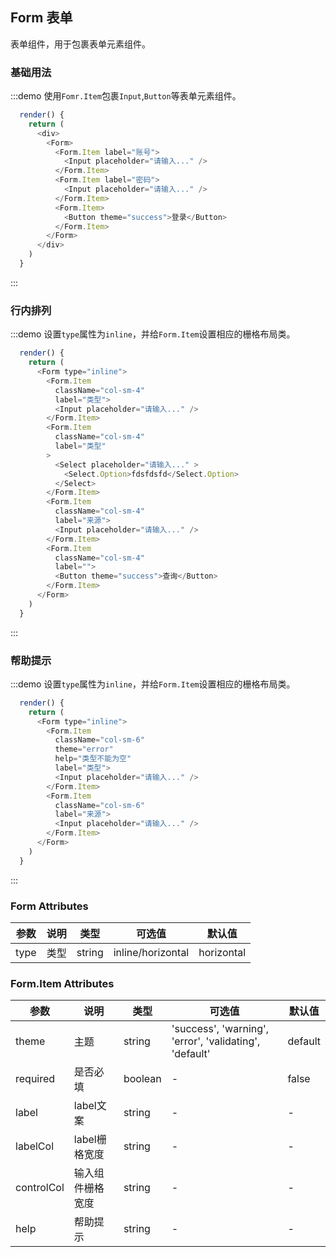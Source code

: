 ## Form 表单
表单组件，用于包裹表单元素组件。

### 基础用法

:::demo 使用`Fomr.Item`包裹`Input`,`Button`等表单元素组件。

```js
  render() {
    return (
      <div>
        <Form>
          <Form.Item label="账号">
            <Input placeholder="请输入..." />
          </Form.Item>
          <Form.Item label="密码">
            <Input placeholder="请输入..." />
          </Form.Item>
          <Form.Item>
            <Button theme="success">登录</Button>
          </Form.Item>
        </Form>
      </div>
    )
  }
```
:::

### 行内排列

:::demo 设置`type`属性为`inline`，并给`Form.Item`设置相应的栅格布局类。

```js
  render() {
    return (
      <Form type="inline">
        <Form.Item
          className="col-sm-4"
          label="类型">
          <Input placeholder="请输入..." />
        </Form.Item>
        <Form.Item
          className="col-sm-4"
          label="类型"
        >
          <Select placeholder="请输入..." >
            <Select.Option>fdsfdsfd</Select.Option>
          </Select>
        </Form.Item>
        <Form.Item
          className="col-sm-4"
          label="来源">
          <Input placeholder="请输入..." />
        </Form.Item>
        <Form.Item
          className="col-sm-4"
          label="">
          <Button theme="success">查询</Button>
        </Form.Item>
      </Form>
    )
  }
```
:::

### 帮助提示

:::demo 设置`type`属性为`inline`，并给`Form.Item`设置相应的栅格布局类。

```js
  render() {
    return (
      <Form type="inline">
        <Form.Item
          className="col-sm-6"
          theme="error"
          help="类型不能为空"
          label="类型">
          <Input placeholder="请输入..." />
        </Form.Item>
        <Form.Item
          className="col-sm-6"
          label="来源">
          <Input placeholder="请输入..." />
        </Form.Item>
      </Form>
    )
  }
```
:::

### Form Attributes
| 参数      | 说明    | 类型      | 可选值       | 默认值   |
|---------- |-------- |---------- |-------------  |-------- |
| type     | 类型   | string  |   inline/horizontal       |    horizontal    |

### Form.Item Attributes
| 参数      | 说明    | 类型      | 可选值       | 默认值   |
|---------- |-------- |---------- |-------------  |-------- |
| theme     | 主题  | string  |   'success', 'warning', 'error', 'validating', 'default'      |    default   |
| required    | 是否必填 | boolean  |   -     |   false  |
| label    | label文案 | string  |   -     |   - |
| labelCol    | label栅格宽度 | string  |   -     |   - |
| controlCol    | 输入组件栅格宽度 | string  |   -     |   - |
| help    | 帮助提示 | string  |   -     |   - |




